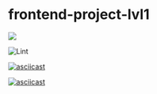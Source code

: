 # frontend-project-lvl1

<a href="https://codeclimate.com/github/julijaschwarz/frontend-project-lvl1/maintainability"><img src="https://api.codeclimate.com/v1/badges/3c260d4b1e56da011840/maintainability" /></a>

![Lint](https://github.com/julijaschwarz/frontend-project-lvl1/workflows/Lint/badge.svg?branch=master)

[![asciicast](https://asciinema.org/a/fJX4Cso45aW6UFv1a4nJoQIiy.svg)](https://asciinema.org/a/fJX4Cso45aW6UFv1a4nJoQIiy)

[![asciicast](https://asciinema.org/a/S2KEkwRFngx5PyWMcDZ069dg5.svg)](https://asciinema.org/a/S2KEkwRFngx5PyWMcDZ069dg5)
